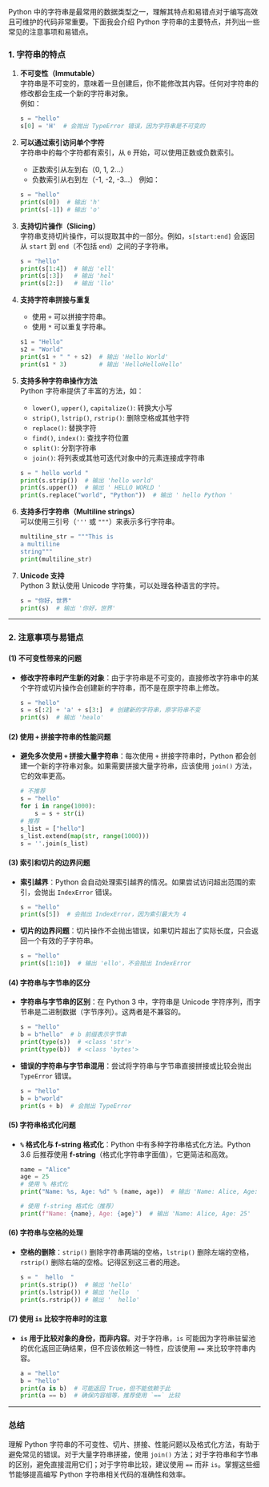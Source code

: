Python 中的字符串是最常用的数据类型之一，理解其特点和易错点对于编写高效且可维护的代码非常重要。下面我会介绍 Python 字符串的主要特点，并列出一些常见的注意事项和易错点。

### **1. 字符串的特点**
1. **不可变性（Immutable）**  
   字符串是不可变的，意味着一旦创建后，你不能修改其内容。任何对字符串的修改都会生成一个新的字符串对象。  
   例如：  
   ```python
   s = "hello"
   s[0] = 'H'  # 会抛出 TypeError 错误，因为字符串是不可变的
   ```

2. **可以通过索引访问单个字符**  
   字符串中的每个字符都有索引，从 `0` 开始，可以使用正数或负数索引。  
   - 正数索引从左到右（0, 1, 2...）
   - 负数索引从右到左（-1, -2, -3...）
   例如：  
   ```python
   s = "hello"
   print(s[0])  # 输出 'h'
   print(s[-1]) # 输出 'o'
   ```

3. **支持切片操作（Slicing）**  
   字符串支持切片操作，可以提取其中的一部分。例如，`s[start:end]` 会返回从 `start` 到 `end`（不包括 `end`）之间的子字符串。  
   ```python
   s = "hello"
   print(s[1:4])  # 输出 'ell'
   print(s[:3])   # 输出 'hel'
   print(s[2:])   # 输出 'llo'
   ```

4. **支持字符串拼接与重复**  
   - 使用 `+` 可以拼接字符串。
   - 使用 `*` 可以重复字符串。
   ```python
   s1 = "Hello"
   s2 = "World"
   print(s1 + " " + s2)  # 输出 'Hello World'
   print(s1 * 3)         # 输出 'HelloHelloHello'
   ```

5. **支持多种字符串操作方法**  
   Python 字符串提供了丰富的方法，如：
   - `lower()`, `upper()`, `capitalize()`: 转换大小写
   - `strip()`, `lstrip()`, `rstrip()`: 删除空格或其他字符
   - `replace()`: 替换字符
   - `find()`, `index()`: 查找字符位置
   - `split()`: 分割字符串
   - `join()`: 将列表或其他可迭代对象中的元素连接成字符串
   ```python
   s = " hello world "
   print(s.strip())  # 输出 'hello world'
   print(s.upper())  # 输出 ' HELLO WORLD '
   print(s.replace("world", "Python"))  # 输出 ' hello Python '
   ```

6. **支持多行字符串（Multiline strings）**  
   可以使用三引号（`'''` 或 `"""`）来表示多行字符串。
   ```python
   multiline_str = """This is
   a multiline
   string"""
   print(multiline_str)
   ```

7. **Unicode 支持**  
   Python 3 默认使用 Unicode 字符集，可以处理各种语言的字符。
   ```python
   s = "你好，世界"
   print(s)  # 输出 '你好，世界'
   ```

---

### **2. 注意事项与易错点**

#### **(1) 不可变性带来的问题**
- **修改字符串时产生新的对象**：由于字符串是不可变的，直接修改字符串中的某个字符或切片操作会创建新的字符串，而不是在原字符串上修改。
   ```python
   s = "hello"
   s = s[:2] + 'a' + s[3:]  # 创建新的字符串，原字符串不变
   print(s)  # 输出 'healo'
   ```

#### **(2) 使用 `+` 拼接字符串的性能问题**
- **避免多次使用 `+` 拼接大量字符串**：每次使用 `+` 拼接字符串时，Python 都会创建一个新的字符串对象。如果需要拼接大量字符串，应该使用 `join()` 方法，它的效率更高。
   ```python
   # 不推荐
   s = "hello"
   for i in range(1000):
       s = s + str(i)
   # 推荐
   s_list = ["hello"]
   s_list.extend(map(str, range(1000)))
   s = ''.join(s_list)
   ```

#### **(3) 索引和切片的边界问题**
- **索引越界**：Python 会自动处理索引越界的情况。如果尝试访问超出范围的索引，会抛出 `IndexError` 错误。
   ```python
   s = "hello"
   print(s[5])  # 会抛出 IndexError，因为索引最大为 4
   ```

- **切片的边界问题**：切片操作不会抛出错误，如果切片超出了实际长度，只会返回一个有效的子字符串。
   ```python
   s = "hello"
   print(s[1:10])  # 输出 'ello'，不会抛出 IndexError
   ```

#### **(4) 字符串与字节串的区分**
- **字符串与字节串的区别**：在 Python 3 中，字符串是 Unicode 字符序列，而字节串是二进制数据（字节序列）。这两者是不兼容的。
   ```python
   s = "hello"
   b = b"hello"  # b 前缀表示字节串
   print(type(s))  # <class 'str'>
   print(type(b))  # <class 'bytes'>
   ```

- **错误的字符串与字节串混用**：尝试将字符串与字节串直接拼接或比较会抛出 `TypeError` 错误。
   ```python
   s = "hello"
   b = b"world"
   print(s + b)  # 会抛出 TypeError
   ```

#### **(5) 字符串格式化问题**
- **`%` 格式化与 f-string 格式化**：Python 中有多种字符串格式化方法。Python 3.6 后推荐使用 **f-string**（格式化字符串字面值），它更简洁和高效。
   ```python
   name = "Alice"
   age = 25
   # 使用 % 格式化
   print("Name: %s, Age: %d" % (name, age))  # 输出 'Name: Alice, Age: 25'

   # 使用 f-string 格式化（推荐）
   print(f"Name: {name}, Age: {age}")  # 输出 'Name: Alice, Age: 25'
   ```

#### **(6) 字符串与空格的处理**
- **空格的删除**：`strip()` 删除字符串两端的空格，`lstrip()` 删除左端的空格，`rstrip()` 删除右端的空格。记得区别这三者的用途。
   ```python
   s = "  hello  "
   print(s.strip())  # 输出 'hello'
   print(s.lstrip()) # 输出 'hello  '
   print(s.rstrip()) # 输出 '  hello'
   ```

#### **(7) 使用 `is` 比较字符串时的注意**
- **`is` 用于比较对象的身份，而非内容**。对于字符串，`is` 可能因为字符串驻留池的优化返回正确结果，但不应该依赖这一特性，应该使用 `==` 来比较字符串内容。
   ```python
   a = "hello"
   b = "hello"
   print(a is b)  # 可能返回 True，但不能依赖于此
   print(a == b)  # 确保内容相等，推荐使用 `==` 比较
   ```

---

### **总结**
理解 Python 字符串的不可变性、切片、拼接、性能问题以及格式化方法，有助于避免常见的错误。对于大量字符串拼接，使用 `join()` 方法；对于字符串和字节串的区别，避免直接混用它们；对于字符串比较，建议使用 `==` 而非 `is`。掌握这些细节能够提高编写 Python 字符串相关代码的准确性和效率。
